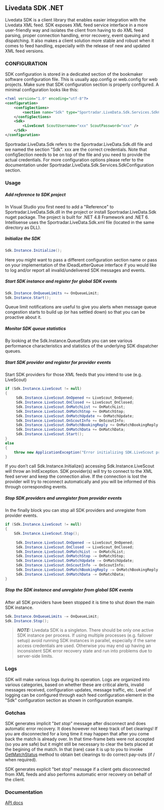 Livedata SDK .NET
----------------
Livedata SDK is a client library that enables easier integration with the Livedata XML feed. SDK exposes XML feed service interface in a more user-friendly way and isolates the client from having to do XML feed parsing, proper connection handling, error recovery, event queuing and dispatching. It also makes a client solution more stable and robust when it comes to feed handling, especially with the release of new and updated XML feed versions.

### CONFIGURATION
SDK configuration is stored in a dedicated section of the bookmaker software configuration file. This is usually app.config or web.config for web projects. Make sure that SDK configuration section is properly configured. 
A minimal configuration looks like this:
```xml
<?xml version="1.0" encoding="utf-8"?>
<configuration>
    <configSections>
        <section name="Sdk" type="Sportradar.LiveData.Sdk.Services.SdkConfiguration.Sections.SdkConfigurationSection, Sportradar.LiveData.Sdk" />
    </configSections>
    <Sdk>
        <LiveScout ScoutUsername="xxx" ScoutPassword="xxx" />
    </Sdk>
</configuration>
```
Sportradar.LiveData.Sdk refers to the Sportradar.LiveData.Sdk.dll file and we named the section "Sdk". xxx are the correct credentials. Note that configSection needs to be on top of the file and you need to provide the actual credentials. For more configuration options please refer to the documentation under Sportradar.LiveData.Sdk.Services.SdkConfiguration section.

### Usage
##### Add reference to SDK project
In Visual Studio you first need to add a "Reference" to Sportradar.LiveData.Sdk.dll in the project or install Sportradar.LiveData.Sdk nuget package. The project is built for .NET 4.8 Framework and .NET 6. Intellisense uses the Sportradar.LiveData.Sdk.xml file (located in the same directory as DLL).
##### Initialize the SDK
```C#
Sdk.Instance.Initialize();
```
Here you might want to pass a different configuration section name or pass on your implementation of the IDeadLetterQueue interface if you would like to log and/or report all invalid/undelivered SDK messages and events.
##### Start SDK instance and register for global SDK events
```C#
Sdk.Instance.OnQueueLimits += OnQueueLimit;
Sdk.Instance.Start();
```
Queue limit notifications are useful to give you alerts when message queue congestion starts to build up (or has settled down) so that you can be proactive about it.
##### Monitor SDK queue statistics
By looking at the Sdk.Instance.QueueStats you can see various performance characteristics and statistics of the underlying SDK dispatcher queues.
##### Start SDK provider and register for provider events
Start SDK providers for those XML feeds that you intend to use (e.g. LiveScout)
```C#
if (Sdk.Instance.LiveScout != null)
{
     Sdk.Instance.LiveScout.OnOpened += LiveScout_OnOpened;
     Sdk.Instance.LiveScout.OnClosed += LiveScout_OnClosed;
     Sdk.Instance.LiveScout.OnMatchList += OnMatchList;
     Sdk.Instance.LiveScout.OnMatchStop += OnMatchStop;
     Sdk.Instance.LiveScout.OnMatchUpdate += OnMatchUpdate;
     Sdk.Instance.LiveScout.OnScoutInfo += OnScoutInfo;
     Sdk.Instance.LiveScout.OnMatchBookingReply += OnMatchBookingReply;
     Sdk.Instance.LiveScout.OnMatchData += OnMatchData;
     Sdk.Instance.LiveScout.Start();
}
else
{
    throw new ApplicationException("Error initializing SDK.LiveScout provider");
}
```
If you don’t call Sdk.Instance.Initialize() accessing Sdk.Instance.LiveScout will throw an InitException. SDK provider(s) will try to connect to the XML feed server and keep the connection alive. If the connection is lost the provider will try to reconnect automatically and you will be informed of this through corresponding events.
##### Stop SDK providers and unregister from provider events
In the finally block you can stop all SDK providers and unregister from provider events.
```C#
if (Sdk.Instance.LiveScout != null)
{
    Sdk.Instance.LiveScout.Stop();
    
     Sdk.Instance.LiveScout.OnOpened -= LiveScout_OnOpened;
     Sdk.Instance.LiveScout.OnClosed -= LiveScout_OnClosed;
     Sdk.Instance.LiveScout.OnMatchList -= OnMatchList;
     Sdk.Instance.LiveScout.OnMatchStop -= OnMatchStop;
     Sdk.Instance.LiveScout.OnMatchUpdate -= OnMatchUpdate;
     Sdk.Instance.LiveScout.OnScoutInfo -= OnScoutInfo;
     Sdk.Instance.LiveScout.OnMatchBookingReply -= OnMatchBookingReply;
     Sdk.Instance.LiveScout.OnMatchData -= OnMatchData;
}
```
##### Stop the SDK instance and unregister from global SDK events
After all SDK providers have been stopped it is time to shut down the main SDK instance.
```C#
Sdk.Instance.OnQueueLimits -= OnQueueLimit;
Sdk.Instance.Stop();
```
> **_NOTE:_**  Livedata SDK is a singleton. There should be only one active SDK instance per process. If using multiple processes (e.g. failover setup) avoid running SDK instances in parallel, especially if the same access credentials are used. Otherwise you may end up having an inconsistent SDK error recovery state and run into problems due to server-side limits.

### Logs
SDK will make various logs during its operation. Logs are organized into various categories, based on whether these are critical alerts, invalid messages received, configuration updates, message traffic, etc. Level of logging can be configured through each feed configuration element in the "Sdk" configuration section as shown in configuration example.

### Gotchas
SDK generates implicit "*bet stop*" message after disconnect and does automatic error recovery. It does however not keep track of bet clearings!
If you are disconnected for a long time it may happen that after you come back the match is already over. In that time-frame bets were not accepted (so you are safe) but it might still be necessary to clear the bets placed at the begining of the match. In that (rare) case it is up to you to invoke [GetMatchStatus]() method to obtain bet clearings to do correct pay-outs (if / when required).

<!--If match is suspended or cancelled you will receive OnMetaInfo event and see the change periodically in OnAlive event as AliveEventArgs.Alive.EventHeaders[x].Status,
but again if you get disconnected for a longer period of time and miss that match suspended/cancelled event you should explicitly invoke the GetEventStatus to get the final match status.-->

SDK generates explicit "bet stop" message if a client gets disconnected from XML feeds and also performs automatic error recovery on behalf of the client.

### Documentation

[API docs](https://sportradar.github.io/LivedataSdkNet/api/Sportradar.LiveData.Sdk.Services.Sdk.html) 
